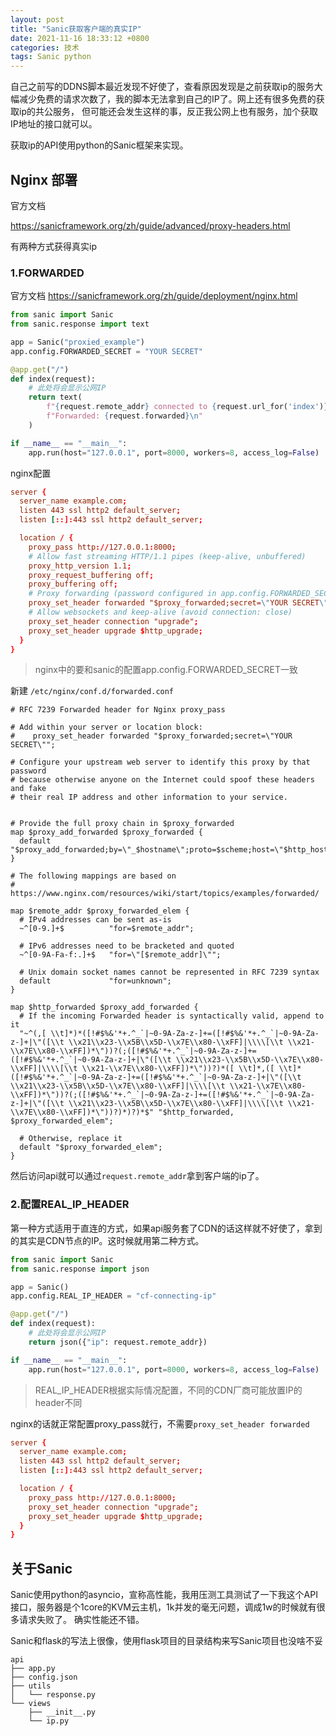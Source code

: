 ```yaml
---
layout: post
title: "Sanic获取客户端的真实IP"
date: 2021-11-16 18:33:12 +0800
categories: 技术
tags: Sanic python
---
```


自己之前写的DDNS脚本最近发现不好使了，查看原因发现是之前获取ip的服务大幅减少免费的请求次数了，我的脚本无法拿到自己的IP了。网上还有很多免费的获取ip的共公服务，
但可能还会发生这样的事，反正我公网上也有服务，加个获取IP地址的接口就可以。

获取ip的API使用python的Sanic框架来实现。

## Nginx 部署

官方文档 

https://sanicframework.org/zh/guide/advanced/proxy-headers.html

有两种方式获得真实ip

### 1.FORWARDED

官方文档 https://sanicframework.org/zh/guide/deployment/nginx.html

```python
from sanic import Sanic
from sanic.response import text

app = Sanic("proxied_example")
app.config.FORWARDED_SECRET = "YOUR SECRET"

@app.get("/")
def index(request):
    # 此处将会显示公网IP
    return text(
        f"{request.remote_addr} connected to {request.url_for('index')}\n"
        f"Forwarded: {request.forwarded}\n"
    )

if __name__ == "__main__":
    app.run(host="127.0.0.1", port=8000, workers=8, access_log=False)
```

nginx配置

```conf
server {
  server_name example.com;
  listen 443 ssl http2 default_server;
  listen [::]:443 ssl http2 default_server;

  location / {
    proxy_pass http://127.0.0.1:8000;
    # Allow fast streaming HTTP/1.1 pipes (keep-alive, unbuffered)
    proxy_http_version 1.1;
    proxy_request_buffering off;
    proxy_buffering off;
    # Proxy forwarding (password configured in app.config.FORWARDED_SECRET)
    proxy_set_header forwarded "$proxy_forwarded;secret=\"YOUR SECRET\"";
    # Allow websockets and keep-alive (avoid connection: close)
    proxy_set_header connection "upgrade";
    proxy_set_header upgrade $http_upgrade;
  }
}
```

> nginx中的<YOUR SECRET>要和sanic的配置app.config.FORWARDED_SECRET一致

新建 `/etc/nginx/conf.d/forwarded.conf`

```
# RFC 7239 Forwarded header for Nginx proxy_pass

# Add within your server or location block:
#    proxy_set_header forwarded "$proxy_forwarded;secret=\"YOUR SECRET\"";

# Configure your upstream web server to identify this proxy by that password
# because otherwise anyone on the Internet could spoof these headers and fake
# their real IP address and other information to your service.


# Provide the full proxy chain in $proxy_forwarded
map $proxy_add_forwarded $proxy_forwarded {
  default "$proxy_add_forwarded;by=\"_$hostname\";proto=$scheme;host=\"$http_host\";path=\"$request_uri\"";
}

# The following mappings are based on
# https://www.nginx.com/resources/wiki/start/topics/examples/forwarded/

map $remote_addr $proxy_forwarded_elem {
  # IPv4 addresses can be sent as-is
  ~^[0-9.]+$          "for=$remote_addr";

  # IPv6 addresses need to be bracketed and quoted
  ~^[0-9A-Fa-f:.]+$   "for=\"[$remote_addr]\"";

  # Unix domain socket names cannot be represented in RFC 7239 syntax
  default             "for=unknown";
}

map $http_forwarded $proxy_add_forwarded {
  # If the incoming Forwarded header is syntactically valid, append to it
  "~^(,[ \\t]*)*([!#$%&'*+.^_`|~0-9A-Za-z-]+=([!#$%&'*+.^_`|~0-9A-Za-z-]+|\"([\\t \\x21\\x23-\\x5B\\x5D-\\x7E\\x80-\\xFF]|\\\\[\\t \\x21-\\x7E\\x80-\\xFF])*\"))?(;([!#$%&'*+.^_`|~0-9A-Za-z-]+=([!#$%&'*+.^_`|~0-9A-Za-z-]+|\"([\\t \\x21\\x23-\\x5B\\x5D-\\x7E\\x80-\\xFF]|\\\\[\\t \\x21-\\x7E\\x80-\\xFF])*\"))?)*([ \\t]*,([ \\t]*([!#$%&'*+.^_`|~0-9A-Za-z-]+=([!#$%&'*+.^_`|~0-9A-Za-z-]+|\"([\\t \\x21\\x23-\\x5B\\x5D-\\x7E\\x80-\\xFF]|\\\\[\\t \\x21-\\x7E\\x80-\\xFF])*\"))?(;([!#$%&'*+.^_`|~0-9A-Za-z-]+=([!#$%&'*+.^_`|~0-9A-Za-z-]+|\"([\\t \\x21\\x23-\\x5B\\x5D-\\x7E\\x80-\\xFF]|\\\\[\\t \\x21-\\x7E\\x80-\\xFF])*\"))?)*)?)*$" "$http_forwarded, $proxy_forwarded_elem";

  # Otherwise, replace it
  default "$proxy_forwarded_elem";
}
```

然后访问api就可以通过`request.remote_addr`拿到客户端的ip了。

### 2.配置REAL_IP_HEADER

第一种方式适用于直连的方式，如果api服务套了CDN的话这样就不好使了，拿到的其实是CDN节点的IP。这时候就用第二种方式。

```python
from sanic import Sanic
from sanic.response import json

app = Sanic()
app.config.REAL_IP_HEADER = "cf-connecting-ip"

@app.get("/")
def index(request):
    # 此处将会显示公网IP
    return json({"ip": request.remote_addr})

if __name__ == "__main__":
    app.run(host="127.0.0.1", port=8000, workers=8, access_log=False)
```

> REAL_IP_HEADER根据实际情况配置，不同的CDN厂商可能放置IP的header不同

nginx的话就正常配置proxy_pass就行，不需要`proxy_set_header forwarded`

```conf
server {
  server_name example.com;
  listen 443 ssl http2 default_server;
  listen [::]:443 ssl http2 default_server;

  location / {
    proxy_pass http://127.0.0.1:8000;
    proxy_set_header connection "upgrade";
    proxy_set_header upgrade $http_upgrade;
  }
}
```

## 关于Sanic

Sanic使用python的asyncio，宣称高性能，我用压测工具测试了一下我这个API接口，服务器是个1core的KVM云主机，1k并发的毫无问题，调成1w的时候就有很多请求失败了。
确实性能还不错。

Sanic和flask的写法上很像，使用flask项目的目录结构来写Sanic项目也没啥不妥

```
api
├── app.py
├── config.json
├── utils
│   └── response.py
└── views
    ├── __init__.py
    └── ip.py
```
